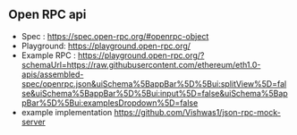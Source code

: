 ## Open RPC api

- Spec : https://spec.open-rpc.org/#openrpc-object
- Playground: https://playground.open-rpc.org/
- Example RPC : https://playground.open-rpc.org/?schemaUrl=https://raw.githubusercontent.com/ethereum/eth1.0-apis/assembled-spec/openrpc.json&uiSchema%5BappBar%5D%5Bui:splitView%5D=false&uiSchema%5BappBar%5D%5Bui:input%5D=false&uiSchema%5BappBar%5D%5Bui:examplesDropdown%5D=false
- example implementation https://github.com/Vishwas1/json-rpc-mock-server
